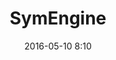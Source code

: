 ---
title: "SymEngine"
layout: post
date: 2016-05-10 8:10
tag: Open Source
projects: true
description: "Symbolic Computation C++ Library"
---